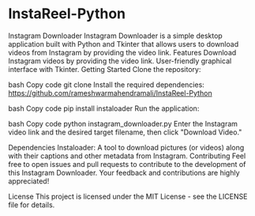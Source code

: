 # InstaReel-Python
Instagram Downloader Instagram Downloader is a simple desktop application built with Python and Tkinter that allows users to download videos from Instagram by providing the video link.  Features Download Instagram videos by providing the video link. User-friendly graphical interface with Tkinter.
Getting Started
Clone the repository:

bash
Copy code
git clone 
Install the required dependencies:
https://github.com/rameshwarmahendramali/InstaReel-Python

bash
Copy code
pip install instaloader
Run the application:

bash
Copy code
python instagram_downloader.py
Enter the Instagram video link and the desired target filename, then click "Download Video."

Dependencies
Instaloader: A tool to download pictures (or videos) along with their captions and other metadata from Instagram.
Contributing
Feel free to open issues and pull requests to contribute to the development of this Instagram Downloader. Your feedback and contributions are highly appreciated!

License
This project is licensed under the MIT License - see the LICENSE file for details.

